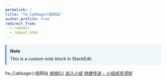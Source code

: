 ```yaml
---
permalink: /
title: "fw_Cabbage小组网站"
author_profile: true
redirect_from: 
  - /about/
  - /about.html
---
```


<script src="https://cdn.jsdelivr.net/npm/mermaid/dist/mermaid.min.js"></script>
<div class="admonition note" style="
    background: #f0f7fb;
    border-left: 4px solid #3498db;
    padding: 12px;
    margin: 16px 0;
    border-radius: 4px;
">
  <p style="margin: 0; font-weight: bold;">Note</p>
  <p style="margin: 8px 0 0 0;">This is a custom note block in StackEdit.</p>
</div>

fw_Cabbage小组网站
[$核桃OJ$](https://htoj.com.cn/cpp/)
[$加入小组$](https://htoj.com.cn/cpp/callback/group/?code=4Fbq9K)
[$快捷传送 - 小组成员须知$](https://htoj.com.cn/cpp/oj/announcement?id=1064&gid=22419829293056)
